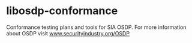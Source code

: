 # libosdp-conformance
Conformance testing plans and tools for SIA OSDP. For more information about OSDP visit www.securityindustry.org/OSDP
